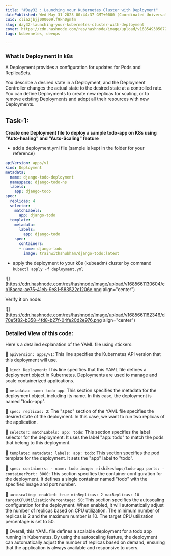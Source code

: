 ```yaml
---
title: "#Day32 : Launching your Kubernetes Cluster with Deployment"
datePublished: Wed May 31 2023 00:44:37 GMT+0000 (Coordinated Universal Time)
cuid: cliazjbjj000009lf9kh0gmfm
slug: day32-launching-your-kubernetes-cluster-with-deployment
cover: https://cdn.hashnode.com/res/hashnode/image/upload/v1685493850725/8a10501f-af80-43db-8b13-4ff425b0db00.png
tags: kubernetes, devops

---
```


### What is Deployment in k8s

A Deployment provides a configuration for updates for Pods and ReplicaSets.

You describe a desired state in a Deployment, and the Deployment Controller changes the actual state to the desired state at a controlled rate. You can define Deployments to create new replicas for scaling, or to remove existing Deployments and adopt all their resources with new Deployments.

## Task-1:

**Create one Deployment file to deploy a sample todo-app on K8s using "Auto-healing" and "Auto-Scaling" feature**

* add a deployment.yml file (sample is kept in the folder for your reference)
    

```yaml
apiVersion: apps/v1
kind: Deployment
metadata:
  name: django-todo-deployment
  namespace: django-todo-ns
  labels:
    app: django-todo
spec:
  replicas: 4
  selector:
    matchLabels:
      app: django-todo
  template:
    metadata:
      labels:
        app: django-todo
    spec:
      containers:
      - name: django-todo
        image: trainwithshubham/django-todo:latest
```

* apply the deployment to your k8s (kubeadm) cluster by command `kubectl apply -f deployment.yml`
    

![](https://cdn.hashnode.com/res/hashnode/image/upload/v1685661130604/cb18acca-ae75-41eb-9e81-583522c1206e.png align="center")

Verify it on node:

![](https://cdn.hashnode.com/res/hashnode/image/upload/v1685661162346/d70e5f82-b358-4fd8-b27f-04fe20d2e976.png align="center")

### **Detailed View of this code:**

Here's a detailed explanation of the YAML file using stickers:

🔄 `apiVersion: apps/v1`: This line specifies the Kubernetes API version that this deployment will use.

📌 `kind: Deployment`: This line specifies that this YAML file defines a deployment object in Kubernetes. Deployments are used to manage and scale containerized applications.

📝 `metadata: name: todo-app`: This section specifies the metadata for the deployment object, including its name. In this case, the deployment is named "todo-app".

📝 `spec: replicas: 2`: The "spec" section of the YAML file specifies the desired state of the deployment. In this case, we want to run two replicas of the application.

🔎 `selector: matchLabels: app: todo`: This section specifies the label selector for the deployment. It uses the label "app: todo" to match the pods that belong to this deployment.

📝 `template: metadata: labels: app: todo`: This section specifies the pod template for the deployment. It sets the "app" label to "todo".

📝 `spec: containers: - name: todo image: rishikeshops/todo-app ports: - containerPort: 3000`: This section specifies the container configuration for the deployment. It defines a single container named "todo" with the specified image and port number.

📝 `autoscaling: enabled: true minReplicas: 2 maxReplicas: 10 targetCPUUtilizationPercentage: 50`: This section specifies the autoscaling configuration for the deployment. When enabled, it will automatically adjust the number of replicas based on CPU utilization. The minimum number of replicas is 2 and the maximum number is 10. The target CPU utilization percentage is set to 50.

🚀 Overall, this YAML file defines a scalable deployment for a todo app running in Kubernetes. By using the autoscaling feature, the deployment can automatically adjust the number of replicas based on demand, ensuring that the application is always available and responsive to users.